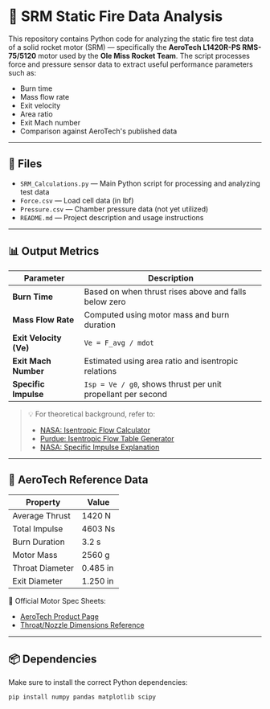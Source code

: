 # 🚀 SRM Static Fire Data Analysis

This repository contains Python code for analyzing the static fire test data of a solid rocket motor (SRM) — specifically the **AeroTech L1420R-PS RMS-75/5120** motor used by the **Ole Miss Rocket Team**. The script processes force and pressure sensor data to extract useful performance parameters such as:

- Burn time
- Mass flow rate
- Exit velocity
- Area ratio
- Exit Mach number
- Comparison against AeroTech's published data

---

## 📁 Files

- `SRM_Calculations.py` — Main Python script for processing and analyzing test data
- `Force.csv` — Load cell data (in lbf)
- `Pressure.csv` — Chamber pressure data (not yet utilized)
- `README.md` — Project description and usage instructions

---

## 📊 Output Metrics

| Parameter               | Description                                                                 |
|------------------------|-----------------------------------------------------------------------------|
| **Burn Time**          | Based on when thrust rises above and falls below zero                      |
| **Mass Flow Rate**     | Computed using motor mass and burn duration                                 |
| **Exit Velocity (Ve)** | `Ve = F_avg / mdot`                                                          |
| **Exit Mach Number**   | Estimated using area ratio and isentropic relations                         |
| **Specific Impulse**   | `Isp = Ve / g0`, shows thrust per unit propellant per second                |

> 💡 For theoretical background, refer to:
> - [NASA: Isentropic Flow Calculator](https://www.grc.nasa.gov/www/k-12/airplane/astar.html)
> - [Purdue: Isentropic Flow Table Generator](https://engineering.purdue.edu/~propulsi/propulsion/flow/isent12.html)
> - [NASA: Specific Impulse Explanation](https://www.grc.nasa.gov/www/k-12/airplane/specimp.html)

---

## 📐 AeroTech Reference Data

| Property               | Value                    |
|------------------------|--------------------------|
| Average Thrust         | 1420 N                   |
| Total Impulse          | 4603 Ns                  |
| Burn Duration          | 3.2 s                    |
| Motor Mass             | 2560 g                   |
| Throat Diameter        | 0.485 in                 |
| Exit Diameter          | 1.250 in                 |

📄 Official Motor Spec Sheets:
- [AeroTech Product Page](https://aerotech-rocketry.com/products/product_3872d294-577c-353f-9773-6594597dfda3?_pos=2&_sid=036e31a62&_ss=r)
- [Throat/Nozzle Dimensions Reference](https://www.rocketmotorparts.com/75mm_Nozzle_0485__Throat/p1577809_20627885.aspx)

---




   ## 📦 Dependencies

Make sure to install the correct Python dependencies:

```bash
pip install numpy pandas matplotlib scipy
